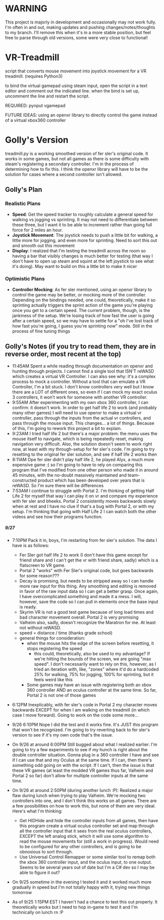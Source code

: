 # WARNING

This project is majorly in development and occasionally may not work fully. I'm often in and out, making updates and pushing changes/notes/thoughts to my branch. I'll remove this when it's in a more stable position, but feel free to parse through old versions, some were very close to functional!

# VR-Treadmill

script that converts mouse movement into joystick movement for a VR treadmill.
(requires Python3)

to bind the virtual gamepad using steam input, open the script in a text editor and comment out the indicated line. when the bind is set up, uncomment the line and restart the script.

REQUIRED:
pynput
vgamepad

FUTURE IDEAS:
using an openxr library to directly control the game instead of a virtual xbox360 controller

# Golly's Version

treadmill.py is a working smoothed version of fer sler's original code. It works in some games, but not all games as there is some difficulty with steam's registering a secondary controller. I'm in the process of determining how to fix this. I think the openxr library will have to be the solution for cases where a second controller isn't allowed.

## Golly's Plan

### Realistic Plans

- **Speed**: Get the speed tracker to roughly calculate a general speed for walking vs jogging vs sprinting. It may not need to differentiate between these three, but I want it to be able to increment rather than going full force for 2 miles an hour.
- **Joystick Movement**: The joystick needs to push a little bit for walking, a little more for jogging, and even more for sprinting. Need to sort this out and smooth out this movement
- **Display**: I realized that I'm testing the treadmill across the room so having a bar that visibly changes is much better for testing (that way I don't have to open up steam and squint at the left joystick to see what it's doing). May want to build on this a little bit to make it nicer

### Optimistic Plans

- **Controller Mocking**: As fer sler mentioned, using an openxr library to control the game may be better, or mocking more of the controller. Depending on the bindings needed, one could, theoretically, make it so sprinting actually triggers the sprint action of the game you're playing once you get to a certain speed. The current problem, though, is the jankiness of the setup. We're losing track of how fast the user is going after a certain speed, so we may have to settle for a "oh I've lost track of how fast you're going, I guess you're sprinting now" mode. Still in the process of fine tuning things

## Golly's Notes (if you try to read them, they are in reverse order, most recent at the top)

- 11:45AM Spent a while reading through documentation on openxr and hunting through projects. I cannot find a single tool that ISN'T reWASD which creates a virtual VR Controller. I can also see why: it's a complex process to mock a controller. Without a tool that can emulate a VR Controller, I'm a bit stuck. I don't know controllers very well but I know there are a LOT of different ones, so even if I can mock my exact oculus 3 controllers, it won't work for someone with another VR controller.
- 9:55AM After experimenting with my own xbox 360 controller, I can confirm: it doesn't work. In order to get half life 2 to work (and probably many other games) I will need to use openxr to make a virtual vr controller, pass through the inputs from the actual vr controllers, and pass through the mouse input. This changes... a lot of things. Because of this, I'm going to rework this project a bit to explain.
- 9:23AM I tried half life 2 but there's a major problem: the menu uses the mouse itself to navigate, which is being repeatedly reset, making navigation very difficult. Also, the solution doesn't seem to work right now, at least with my through-setup for fer sler's code. I'm going to try resetting to the original fer sler solution, and see if half life 2 works then
- 8:11AM Ope fer sler didn't play half life 2, he played Alyx, a much more expensive game :( so I'm going to have to rely on comparing this program that I've modified from one other person who made it in around 45 minutes, with the no-doubt massively maintained and team-constructed product which has been developed over years that is reWASD. So I'm sure there will be differences
- 7:53AM I continue to struggle with Portal 2. I'm thinking of getting Half Life 2 for myself that way I can play it on vr and compare my experience with fer sler and bheeks. Portal 2 consistently moves backwards slowly when at rest and I have no clue if that's a bug with Portal 2, or with my setup. I'm thinking that going with Half Life 2 I can watch both the other videos and see how their programs function.

##### 9/27

- 7:10PM Pack it in, boys, I'm restarting from fer sler's solution. The data I have is as follows:

  - Fer Sler got half life 2 to work (I don't have this game except for friend share and I can't get the vr with friend share, sadly) which is a flatscreen to VR game.
  - Portal 2 "works" with Fer Sler's original code, but goes backwards for some reason???
  - Decay is promising, but needs to be stripped away so I can handle more raw input for this thing. Any smoothing and editing is removed in favor of the raw input data so I can get a better grasp. Once again, I have overcomplicated something and made it a mess. I will, however, save the code so I can pull in elements once the base input is ready.
  - Skyrim VR is not a good test game because of long load times and bad character movement overall. Portal 2 is very promising
  - Valheim also, sadly, doesn't recognize the Maratron for me. At least not without reWASD.
  - speed = distance / time (thanks grade school)
  - general things for consideration:
    - when the mouse hits the edge of the screen before resetting, it stops registering the speed
      - this could, theoretically, also be used to my advantage? If we're hitting the bounds of the screen, we are going "max speed". I don't necessarily want to rely on this, however, as I tried an iteration with, like, "zones" where it'd do a hardcoded 25% for walking, 75% for jogging, 100% for sprinting, but it feels weird like this
    - Some games may have an issue with registering both an xbox 360 controller AND an oculus controller at the same time. So far, Portal 2 is not one of those games

- 6:12PM Inexplicably, with fer sler's code in Portal 2 my character moves backwards EXCEPT for when I am walking on the treadmill (in which case I move forward). Going to work on the code some more...
- 9/26 6:10PM Nope I did the test and it works fine. It's JUST this program that won't be recognized. I'm going to try reverting back to fer sler's version to see if it's my own code that's the issue.
- On 9/26 at around 6:00PM Still bugged about what I realized earlier: I'm going to try a few experiments to see if my hunch is right about the double controller situation. Gonna plug in a 360 controller I have and see if I can use that and my Oculus at the same time. If I can, then there's something odd going on with the script. If I can't, then the issue is that these VR games (at least the modded VR games thus far, Valheim and Portal 2 so far) don't allow for multiple controller inputs at the same time.
- On 9/26 at around 2:50PM (during another lunch :P): Realized a major flaw during lunch when trying to play Valheim. We're mocking two controllers into one, and I don't think this works on all games. There are a few possibilities on how to work this, but none of them are very ideal. Here's what I'm thinking:
  - Get HIDHide and hide the controller inputs from all games, then have this program create a virtual oculus controller set and map through all the controller input that it sees from the real oculus controllers, EXCEPT the left analog stick, which it will use some algorithm to read the mouse movements for (still a work in progress). Would need to be configured for any other controllers, and is going to be obnoxious to sort through.
  - Use Universal Control Remapper or some similar tool to remap both the xbox 360 controller input, and the oculus input, to one output. Seems to be several years out of date but I'm a C# dev so I may be able to figure it out?
- On 9/25 sometime in the evening I tested it and it worked much more gradually in speed but I'm not totally happy with it, trying new things tomorrow
- As of 9/25 1:15PM EST I haven't had a chance to test this out properly. It theoretically works but I need to hop in-game to test it and I'm technically on lunch rn :P

